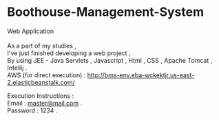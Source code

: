 # Boothouse-Management-System <br/>
Web Application <br/>
<br/>
As a part of my studies , <br/>
I've just finished developing a web project , <br/>
By using JEE - Java Servlets , Javascript , Html , CSS , Apache Tomcat , Intellij . <br/>
AWS (for direct execution) : http://bms-env.eba-wckektjr.us-east-2.elasticbeanstalk.com/ <br/>

Execution  Instructions : <br/>
Email : master@mail.com . <br/>
Password : 1234 . <br/>
